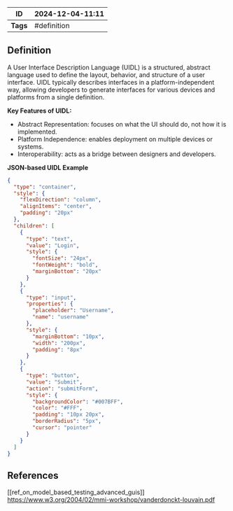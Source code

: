 | ID       | 2024-12-04-11:11 |
| -------- | ---------------- |
| **Tags** | #definition      |
## Definition

A User Interface Description Language (UIDL) is a structured, abstract language used to define the layout, behavior, and structure of a user interface. UIDL typically describes interfaces in a platform-independent way, allowing developers to generate interfaces for various devices and platforms from a single definition.

**Key Features of UIDL:**
- Abstract Representation: focuses on what the UI should do, not how it is implemented.
- Platform Independence: enables deployment on multiple devices or systems.
- Interoperability: acts as a bridge between designers and developers.

**JSON-based UIDL Example**

```json
{
  "type": "container",
  "style": {
    "flexDirection": "column",
    "alignItems": "center",
    "padding": "20px"
  },
  "children": [
    {
      "type": "text",
      "value": "Login",
      "style": {
        "fontSize": "24px",
        "fontWeight": "bold",
        "marginBottom": "20px"
      }
    },
    {
      "type": "input",
      "properties": {
        "placeholder": "Username",
        "name": "username"
      },
      "style": {
        "marginBottom": "10px",
        "width": "200px",
        "padding": "8px"
      }
    },
    {
      "type": "button",
      "value": "Submit",
      "action": "submitForm",
      "style": {
        "backgroundColor": "#007BFF",
        "color": "#FFF",
        "padding": "10px 20px",
        "borderRadius": "5px",
        "cursor": "pointer"
      }
    }
  ]
}

```
## References
[[ref_on_model_based_testing_advanced_guis]]
https://www.w3.org/2004/02/mmi-workshop/vanderdonckt-louvain.pdf